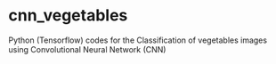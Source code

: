 # cnn_vegetables
Python (Tensorflow) codes for the Classification of vegetables images using Convolutional Neural Network (CNN) 
